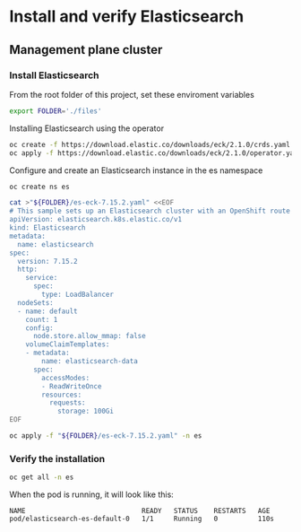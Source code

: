 # Install and verify Elasticsearch

## Management plane cluster

### Install Elasticsearch

From the root folder of this project, set these enviroment variables
```bash
export FOLDER='./files'

```

Installing Elasticsearch using the operator
```bash
oc create -f https://download.elastic.co/downloads/eck/2.1.0/crds.yaml
oc apply -f https://download.elastic.co/downloads/eck/2.1.0/operator.yaml

```

Configure and create an Elasticsearch instance in the es namespace
```bash
oc create ns es 

```

```bash
cat >"${FOLDER}/es-eck-7.15.2.yaml" <<EOF
# This sample sets up an Elasticsearch cluster with an OpenShift route
apiVersion: elasticsearch.k8s.elastic.co/v1
kind: Elasticsearch
metadata:
  name: elasticsearch
spec:
  version: 7.15.2
  http:
    service:
      spec:
        type: LoadBalancer
  nodeSets:
  - name: default
    count: 1
    config:
      node.store.allow_mmap: false
    volumeClaimTemplates:
    - metadata:
        name: elasticsearch-data
      spec:
        accessModes:
        - ReadWriteOnce
        resources:
          requests:
            storage: 100Gi
EOF

```

```bash
oc apply -f "${FOLDER}/es-eck-7.15.2.yaml" -n es

```

### Verify the installation

```bash
oc get all -n es

```

When the pod is running, it will look like this:
```console
NAME                             READY   STATUS    RESTARTS   AGE
pod/elasticsearch-es-default-0   1/1     Running   0          110s
```
